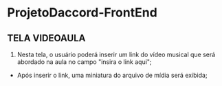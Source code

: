 # ProjetoDaccord-FrontEnd

## **TELA VIDEOAULA**

1. Nesta tela, o usuário poderá inserir um link do vídeo musical que será abordado na aula no campo "insira o link aqui"; 
- Após inserir o link, uma miniatura do arquivo de mídia será exibida;
